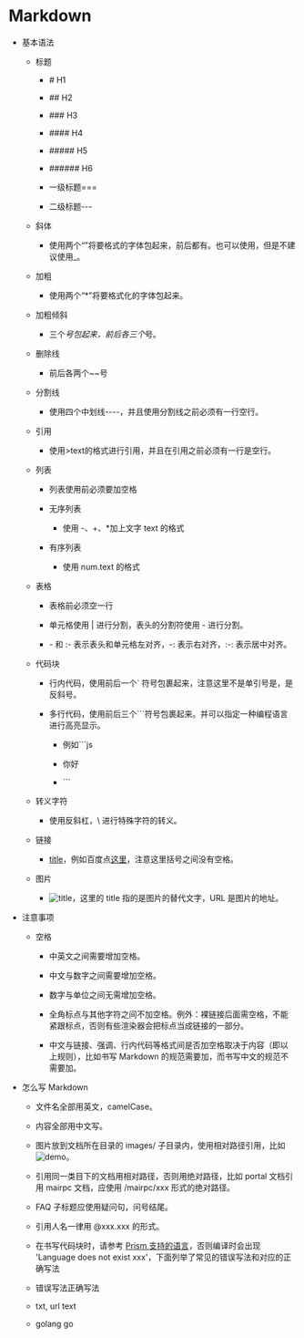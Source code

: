 # Markdown

- 基本语法

  - 标题

    - \#  H1

    - \##  H2

    - \###  H3

    - \####  H4

    - \#####  H5

    - \######  H6

    - 一级标题===

    - 二级标题---

  - 斜体
    - 使用两个“”将要格式的字体包起来，前后都有。也可以使用，但是不建议使用_。

  - 加粗
    - 使用两个“*”将要格式化的字体包起来。

  - 加粗倾斜
    - 三个*号包起来，前后各三个*号。

  - 删除线
    - 前后各两个~~号

  - 分割线
    - 使用四个中划线----，并且使用分割线之前必须有一行空行。

  - 引用
    - 使用>text的格式进行引用，并且在引用之前必须有一行是空行。

  - 列表

    - 列表使用前必须要加空格

    - 无序列表
      - 使用 -、+、*加上文字 text 的格式

    - 有序列表
      - 使用 num.text 的格式

  - 表格

    - 表格前必须空一行

    - 单元格使用 | 进行分割，表头的分割符使用 - 进行分割。

    - \- 和 :- 表示表头和单元格左对齐，-: 表示右对齐，:-: 表示居中对齐。

  - 代码块

    - 行内代码，使用前后一个` 符号包裹起来，注意这里不是单引号是，是反斜号。

    - 多行代码，使用前后三个```符号包裹起来。并可以指定一种编程语言进行高亮显示。

      - 例如```js

      - 你好

      - \```

  - 转义字符
    - 使用反斜杠，\ 进行特殊字符的转义。

  - 链接
    - [title](URL)，例如百度点[这里](http://www.baidu.com/)，注意这里括号之间没有空格。

  - 图片
    - ![title](URL)，这里的 title 指的是图片的替代文字，URL 是图片的地址。

- 注意事项

  - 空格

    - 中英文之间需要增加空格。

    - 中文与数字之间需要增加空格。

    - 数字与单位之间无需增加空格。

    - 全角标点与其他字符之间不加空格。例外：裸链接后面需空格，不能紧跟标点，否则有些渲染器会把标点当成链接的一部分。

    - 中文与链接、强调、行内代码等格式间是否加空格取决于内容（即以上规则），比如书写 Markdown 的规范需要加，而书写中文的规范不需要加。

- 怎么写 Markdown

  - 文件名全部用英文，camelCase。

  - 内容全部用中文写。

  - 图片放到文档所在目录的 images/ 子目录内，使用相对路径引用，比如 ![demo](./images/demo.png)。

  - 引用同一类目下的文档用相对路径，否则用绝对路径，比如 portal 文档引用 mairpc 文档，应使用 /mairpc/xxx 形式的绝对路径。

  - FAQ 子标题应使用疑问句，问号结尾。

  - 引用人名一律用 @xxx.xxx 的形式。

  - 在书写代码块时，请参考 [Prism 支持的语言](https://prismjs.com/#supported-languages)，否则编译时会出现 'Language does not exist xxx'，下面列举了常见的错误写法和对应的正确写法

  - 错误写法正确写法

  - txt, url	text

  - golang    go